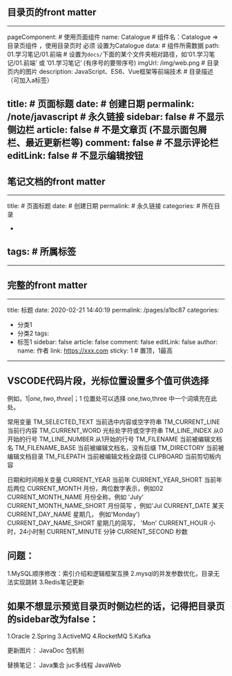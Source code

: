 ## 目录页的front matter


---
pageComponent: # 使用页面组件
  name: Catalogue # 组件名：Catalogue => 目录页组件 ，使用目录页时 必须 设置为Catalogue
  data: # 组件所需数据
    path:  01.学习笔记/01.前端 # 设置为`docs/`下面的某个文件夹相对路径，如‘01.学习笔记/01.前端’ 或 ’01.学习笔记‘ (有序号的要带序号)
    imgUrl: /img/web.png # 目录页内的图片
    description: JavaScript、ES6、Vue框架等前端技术 # 目录描述（可加入a标签）

title:  # 页面标题
date:  # 创建日期
permalink: /note/javascript # 永久链接
sidebar: false # 不显示侧边栏
article: false # 不是文章页 (不显示面包屑栏、最近更新栏等)
comment: false # 不显示评论栏
editLink: false # 不显示编辑按钮
---

## 笔记文档的front matter
---
title:     # 页面标题
date:     # 创建日期
permalink:  # 永久链接
categories:  # 所在目录

  - 
tags:    # 所属标签
  - 
---

## 完整的front matter 
---
title: 标题
date: 2020-02-21 14:40:19
permalink: /pages/a1bc87
categories:
  - 分类1
  - 分类2
tags:
  - 标签1
sidebar: false
article: false
comment: false
editLink: false
author:
 name: 作者
 link: https://xxx.com
sticky: 1  # 置顶，1最高
---


## VSCODE代码片段，光标位置设置多个值可供选择

例如，${1|one,two,three|}；$1 位置处可以选择 one,two,three 中一个词填充在此处。

常用变量
    TM_SELECTED_TEXT 当前选中内容或空字符串
    TM_CURRENT_LINE 当前行内容
    TM_CURRENT_WORD 光标处字符或空字符串
    TM_LINE_INDEX 从0开始的行号
    TM_LINE_NUMBER 从1开始的行号
    TM_FILENAME 当前被编辑文档名
    TM_FILENAME_BASE 当前被编辑文档名，没有后缀
    TM_DIRECTORY 当前被编辑文档目录
    TM_FILEPATH 当前被编辑文档全路径
    CLIPBOARD 当前剪切板内容

日期和时间相关变量
    CURRENT_YEAR 当前年
    CURRENT_YEAR_SHORT 当前年后两位
    CURRENT_MONTH 月份，两位数字表示，例如02
    CURRENT_MONTH_NAME 月份全称，例如 'July'
    CURRENT_MONTH_NAME_SHORT 月份简写 ，例如'Jul
    CURRENT_DATE 某天
    CURRENT_DAY_NAME 星期几， 例如'Monday')
    CURRENT_DAY_NAME_SHORT 星期几的简写， 'Mon'
    CURRENT_HOUR 小时，24小时制
    CURRENT_MINUTE 分钟
    CURRENT_SECOND 秒数


## 问题：
1.MySQL顺序修改：索引介绍和逻辑框架互换
2.mysql的并发参数优化，目录无法实现跳转
3.Redis笔记更新

## 如果不想显示预览目录页时侧边栏的话，记得把目录页的sidebar改为false：
1.Oracle
2.Spring
3.ActiveMQ
4.RocketMQ
5.Kafka


更新图片：
JavaDoc
包机制

替换笔记：
Java集合
juc多线程
JavaWeb







